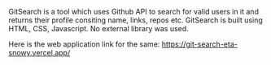 GitSearch is a tool which uses Github API to search for valid users in it and returns their profile consiting name, links, repos etc. GitSearch is built using HTML, CSS, Javascript. No external library was used.


Here is the web application link for the same: https://git-search-eta-snowy.vercel.app/
